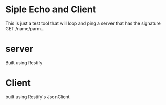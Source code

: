 # Siple Echo and Client
This is just a test tool that will loop and ping a server that has the signature GET /name/parm...

# server
Built using Restify


# Client
built using Restify's JsonClient